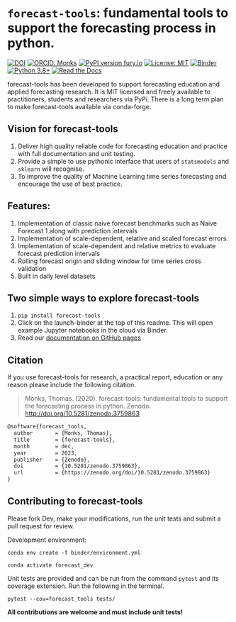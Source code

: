 # `forecast-tools`: fundamental tools to support the forecasting process in python.

[![DOI](https://zenodo.org/badge/250494795.svg)](https://zenodo.org/badge/latestdoi/250494795)
[![ORCID: Monks](https://img.shields.io/badge/ORCID-0000--0003--2631--4481-brightgreen)](https://orcid.org/0000-0003-2631-4481)
[![PyPI version fury.io](https://badge.fury.io/py/forecast-tools.svg)](https://pypi.python.org/pypi/forecast-tools/)
[![License: MIT](https://img.shields.io/badge/License-MIT-yellow.svg)](https://opensource.org/licenses/MIT)
[![Binder](https://mybinder.org/badge_logo.svg)](https://mybinder.org/v2/gh/TomMonks/forecast-tools/master)
[![Python 3.8+](https://img.shields.io/badge/python-3.8+-blue.svg)](https://www.python.org/downloads/release/python-380+/)
[![Read the Docs](https://readthedocs.org/projects/pip/badge/?version=latest)](https://tommonks.github.io/forecast-tools/)

 forecast-tools has been developed to support forecasting education and applied forecasting research.  It is MIT licensed and freely available to practitioners, students and researchers via PyPi.  There is a long term plan to make forecast-tools available via conda-forge.

 ## Vision for forecast-tools

 1. Deliver high quality reliable code for forecasting education and practice with full documentation and unit testing.
 2. Provide a simple to use pythonic interface that users of `statsmodels` and `sklearn` will recognise.
 3. To improve the quality of Machine Learning time series forecasting and encourage the use of best practice.

## Features:

1. Implementation of classic naive forecast benchmarks such as Naive Forecast 1 along with prediction intervals
2. Implementation of scale-dependent, relative and scaled forecast errors.
3. Implementation of scale-dependent and relative metrics to evaluate forecast prediction intervals
4. Rolling forecast origin and sliding window for time series cross validation
5. Built in daily level datasets

## Two simple ways to explore forecast-tools

1. `pip install forecast-tools`
2. Click on the launch-binder at the top of this readme. This will open example Jupyter notebooks in the cloud via Binder.
3. Read our [documentation on GitHub pages](https://tommonks.github.io/forecast-tools/)

## Citation

If you use forecast-tools for research, a practical report, education or any reason please include the following citation.

> Monks, Thomas. (2020). forecast-tools: fundamental tools to support the forecasting process in python. Zenodo. http://doi.org/10.5281/zenodo.3759863

```tex
@software{forecast_tools,
  author       = {Monks, Thomas},
  title        = {forecast-tools},
  month        = dec,
  year         = 2023,
  publisher    = {Zenodo},
  doi          = {10.5281/zenodo.3759863},
  url          = {https://zenodo.org/doi/10.5281/zenodo.3759863}
}

```

## Contributing to forecast-tools

Please fork Dev, make your modifications, run the unit tests and submit a pull request for review.

Development environment:

```
conda env create -f binder/environment.yml
```

```
conda activate forecast_dev
```

Unit tests are provided and can be run from the command `pytest` and its coverage extension.  Run the following in the terminal.

```
pytest --cov=forecast_tools tests/
```

**All contributions are welcome and must include unit tests!**